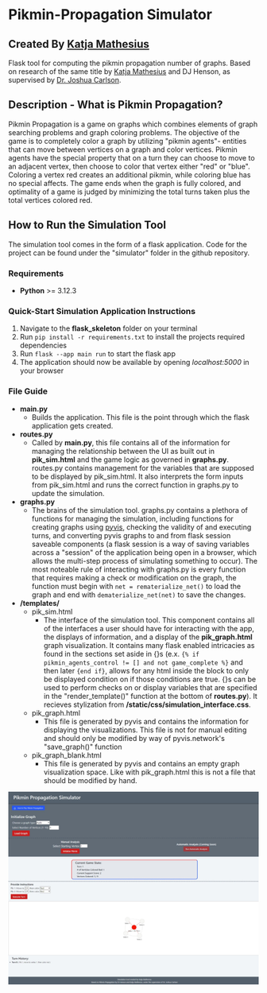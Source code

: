 # Pikmin-Propagation Simulator
## Created By [Katja Mathesius](https://github.com/katmathematics)
Flask tool for computing the pikmin propagation number of graphs. Based on research of the same title by [Katja Mathesius](https://github.com/katmathematics) and DJ Henson, as supervised by [Dr. Joshua Carlson](https://www.drake.edu/math/faculty/joshuacarlson/).

## Description - What is Pikmin Propagation?
Pikmin Propagation is a game on graphs which combines elements of graph searching problems and graph coloring problems. The objective of the game is to completely color a graph by utilizing "pikmin agents"- entities that can move between vertices on a graph and color vertices. Pikmin agents have the special property that on a turn they can choose to move to an adjacent vertex, then choose to color that vertex either "red" or "blue". Coloring a vertex red creates an additional pikmin, while coloring blue has no special affects. The game ends when the graph is fully colored, and optimality of a game is judged by minimizing the total turns taken plus the total vertices colored red.

## How to Run the Simulation Tool
The simulation tool comes in the form of a flask application. Code for the project can be found under the "simulator" folder in the github repository. 

### Requirements
- __Python__ >= 3.12.3

### Quick-Start Simulation Application Instructions
1. Navigate to the __flask_skeleton__ folder on your terminal
2. Run ```pip install -r requirements.txt``` to install the projects required dependencies
3. Run ```flask --app main run``` to start the flask app
4. The application should now be available by opening _localhost:5000_ in your browser

### File Guide
- __main.py__
     - Builds the application. This file is the point through which the flask application gets created.  
- __routes.py__
     - Called by __main.py__, this file contains all of the information for managing the relationship between the UI as built out in __pik_sim.html__ and the game logic as governed in __graphs.py__. routes.py contains management for the variables that are supposed to be displayed by pik_sim.html. It also interprets the form inputs from pik_sim.html and runs the correct function in graphs.py to update the simulation.
- __graphs.py__
     - The brains of the simulation tool. graphs.py contains a plethora of functions for managing the simulation, including functions for creating graphs using [pyvis](https://pyvis.readthedocs.io/en/latest/index.html), checking the validity of and executing turns, and converting pyvis graphs to and from flask session saveable components (a flask session is a way of saving variables across a "session" of the application being open in a browser, which allows the multi-step process of simulating something to occur). The most noteable rule of interacting with graphs.py is every function that requires making a check or modification on the graph, the function must begin with ```net = rematerialize_net()``` to load the graph and end with ```dematerialize_net(net)``` to save the changes.
- __/templates/__
     - pik_sim.html
         - The interface of the simulation tool. This component contains all of the interfaces a user should have for interacting with the app, the displays of information, and a display of the __pik_graph.html__ graph visualization. It contains many flask enabled intricacies as found in the sections set aside in {}s (e.x. ```{% if pikmin_agents_control != [] and not game_complete %}``` and then later ```{end if}```, allows for any html inside the block to only be displayed condition on if those conditions are true. {}s can be used to perform checks on or display variables that are specified in the "render_template()" function at the bottom of __routes.py__). It recieves stylization from __/static/css/simulation_interface.css__.
     - pik_graph.html
         - This file is generated by pyvis and contains the information for displaying the visualizations. This file is not for manual editing and should only be modified by way of pyvis.network's "save_graph()" function
     - pik_graph_blank.html
         - This file is generated by pyvis and contains an empty graph visualization space. Like with pik_graph.html this is not a file that should be modified by hand.

![Screenshot of the UI for the application, depicting input controls and a visualization of a graph in mid-analysis](https://github.com/katmathematics/Pikmin-Propagation/blob/main/visuals/Pikmin_App_Live_V1_Screenshot.jpeg)
